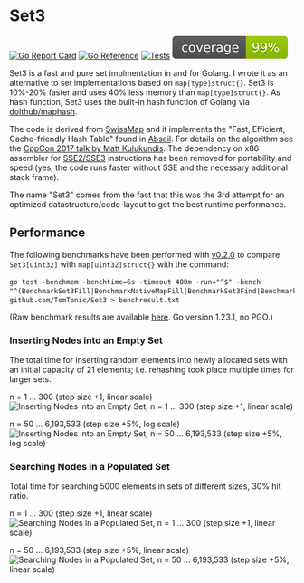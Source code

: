 # Set3

[![Go Report Card](https://goreportcard.com/badge/github.com/TomTonic/Set3)](https://goreportcard.com/report/github.com/TomTonic/Set3)
[![Go Reference](https://pkg.go.dev/badge/github.com/TomTonic/Set3.svg)](https://pkg.go.dev/github.com/TomTonic/Set3)
[![Tests](https://github.com/TomTonic/Set3/actions/workflows/coverage.yml/badge.svg?branch=main)](https://github.com/TomTonic/Set3/actions/workflows/coverage.yml)
![coverage](https://raw.githubusercontent.com/TomTonic/Set3/badges/.badges/main/coverage.svg)

Set3 is a fast and pure set implmentation in and for Golang. I wrote it as an alternative to set implementations based on `map[type]struct{}`. Set3 is 10%-20% faster and uses 40% less memory than `map[type]struct{}`. As hash function, Set3 uses the built-in hash function of Golang via [dolthub/maphash](https://github.com/dolthub/maphash).

The code is derived from [SwissMap](https://github.com/dolthub/swiss) and it implements the "Fast, Efficient, Cache-friendly Hash Table" found in [Abseil](https://abseil.io/blog/20180927-swisstables). For details on the algorithm see the [CppCon 2017 talk by Matt Kulukundis](https://www.youtube.com/watch?v=ncHmEUmJZf4). The dependency on x86 assembler for [SSE2/SSE3](https://en.wikipedia.org/wiki/Streaming_SIMD_Extensions) instructions has been removed for portability and speed (yes, the code runs faster without SSE and the necessary additional stack frame).

The name "Set3" comes from the fact that this was the 3rd attempt for an optimized datastructure/code-layout to get the best runtime performance.

## Performance

The following benchmarks have been performed with [v0.2.0](https://github.com/TomTonic/Set3/releases/tag/v0.2.0) to compare `Set3[uint32]` with `map[uint32]struct{}` with the command:

```
go test -benchmem -benchtime=6s -timeout 480m -run="^$" -bench "^(BenchmarkSet3Fill|BenchmarkNativeMapFill|BenchmarkSet3Find|BenchmarkNativeMapFind)$" github.com/TomTonic/Set3 > benchresult.txt
```
(Raw benchmark results are available [here](https://raw.githubusercontent.com/TomTonic/Set3/main/benchresult.txt). Go version 1.23.1, no PGO.)

### Inserting Nodes into an Empty Set

The total time for inserting random elements into newly allocated sets with an initial capacity of 21 elements; i.e. rehashing took place multiple times for larger sets.

n = 1 ... 300 (step size +1, linear scale)
![Inserting Nodes into an Empty Set, n = 1 ... 300 (step size +1, linear scale)](https://github.com/user-attachments/assets/3dbf7f75-8859-46da-9512-c61e151db2fd)

n = 50 ... 6,193,533 (step size +5%, log scale)
![Inserting Nodes into an Empty Set, n = 50 ... 6,193,533 (step size +5%, log scale)](https://github.com/user-attachments/assets/17bfa1d8-403f-460f-9f15-1c6394ea0c9e)

### Searching Nodes in a Populated Set

Total time for searching 5000 elements in sets of different sizes, 30% hit ratio.

n = 1 ... 300 (step size +1, linear scale)
![Searching Nodes in a Populated Set, n = 1 ... 300 (step size +1, linear scale)](https://github.com/user-attachments/assets/52ba00e2-32e8-41f4-ae6c-a2a237990fb1)

n = 50 ... 6,193,533 (step size +5%, linear scale)
![Searching Nodes in a Populated Set, n = 50 ... 6,193,533 (step size +5%, linear scale)](https://github.com/user-attachments/assets/0aec23ec-52b7-45c1-ae75-f2397651bd85)
